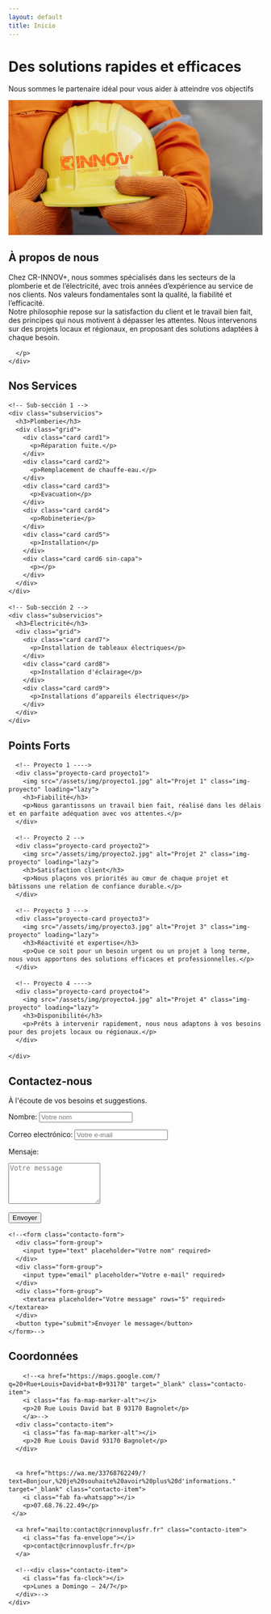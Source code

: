 ```yaml
---
layout: default
title: Inicio
---
```

<!-- Texto movido debajo del banner -->
<div class="banner-contenido">
  <h1>Des solutions rapides et efficaces</h1>
  <p>Nous sommes le partenaire idéal pour vous aider à atteindre vos objectifs</p>
</div>


<!-- ===== SECCIÓN ACERCA DE ===== -->
<section id="acerca">
  <div class="acerca-container">
    <!-- Imagen lateral -->
    <div class="acerca-img">
      <img src="/assets/img/nosotros.jpg" alt="Sobre nosotros">
    </div>
    <!-- Texto -->
    <div class="acerca-texto">
      <h2>À propos de nous</h2>
      <p>
        Chez CR-INNOV+, nous sommes spécialisés dans les secteurs de la plomberie et de l’électricité, avec trois années d’expérience au service de nos clients. 
		Nos valeurs fondamentales sont la qualité, la fiabilité et l’efficacité.<br>
        Notre philosophie repose sur la satisfaction du client et le travail bien fait, des principes qui nous motivent à dépasser les attentes. 
		Nous intervenons sur des projets locaux et régionaux, en proposant des solutions adaptées à chaque besoin.

      </p>
    </div>
  </div>
</section>



<!-- ===== SECCIÓN SERVICIOS ===== -->

<section id="servicios">
  <div class="servicios-container">
    <h2>Nos Services</h2>

    <!-- Sub-sección 1 -->
    <div class="subservicios">
      <h3>Plomberie</h3>
      <div class="grid">
        <div class="card card1">
          <p>Réparation fuite.</p>
        </div>
        <div class="card card2">
          <p>Remplacement de chauffe-eau.</p>
        </div>
        <div class="card card3">
          <p>Evacuation</p>
        </div>
        <div class="card card4">
          <p>Robineterie</p>
        </div>
        <div class="card card5">
          <p>Installation</p>
        </div>
        <div class="card card6 sin-capa">
          <p></p>
        </div>
      </div>
    </div>

    <!-- Sub-sección 2 -->
    <div class="subservicios">
      <h3>Électricité</h3>
      <div class="grid">
        <div class="card card7">
          <p>Installation de tableaux électriques</p>
        </div>
        <div class="card card8">
          <p>Installation d'éclairage</p>
        </div>
        <div class="card card9">
          <p>Installations d’appareils électriques</p>
        </div>
      </div>
    </div>
  </div>
</section>

<!-- ===== SECCIÓN PROYECTOS ===== -->
<section id="proyectos">
  <div class="proyectos-container">
    <h2>Points Forts</h2>
    <div class="grid proyectos">
      
      <!-- Proyecto 1 ---->
      <div class="proyecto-card proyecto1">
        <img src="/assets/img/proyecto1.jpg" alt="Projet 1" class="img-proyecto" loading="lazy">
        <h3>Fiabilité</h3>
        <p>Nous garantissons un travail bien fait, réalisé dans les délais et en parfaite adéquation avec vos attentes.</p>
      </div>

      <!-- Proyecto 2 -->
      <div class="proyecto-card proyecto2">
        <img src="/assets/img/proyecto2.jpg" alt="Projet 2" class="img-proyecto" loading="lazy">
        <h3>Satisfaction client</h3>
        <p>Nous plaçons vos priorités au cœur de chaque projet et bâtissons une relation de confiance durable.</p>
      </div>

      <!-- Proyecto 3 --->
      <div class="proyecto-card proyecto3">
        <img src="/assets/img/proyecto3.jpg" alt="Projet 3" class="img-proyecto" loading="lazy">
        <h3>Réactivité et expertise</h3>
        <p>Que ce soit pour un besoin urgent ou un projet à long terme, nous vous apportons des solutions efficaces et professionnelles.</p>
      </div>

      <!-- Proyecto 4 ---->
      <div class="proyecto-card proyecto4">
        <img src="/assets/img/proyecto4.jpg" alt="Projet 4" class="img-proyecto" loading="lazy">
        <h3>Disponibilité</h3>
        <p>Prêts à intervenir rapidement, nous nous adaptons à vos besoins pour des projets locaux ou régionaux.</p>
      </div>

    </div>
  </div>
</section>



<!-- ===== Contacto ===== -->
<section id="contacto" class="contacto">
  <div class="container">
    <h2>Contactez-nous</h2>
    <p class="intro">À l'écoute de vos besoins et suggestions.</p>
    <!-- Formulario de contacto funcional con Formsubmit.co -->
<form
  action="https://formsubmit.co/43b1032b75a9581365524fb6b771eb99"
  method="POST"
  autocomplete="off"
  novalidate
  >

  <!-- Campo de texto para el nombre -->
  <label for="name">Nombre:</label>
  <input
    id="name"
    type="text"
    name="name"
    placeholder="Votre nom"
    required
    minlength="2"
  />

  <!-- Campo de texto para el correo electrónico -->
  <label for="email">Correo electrónico:</label>
  <input
    id="email"
    type="email"
    name="email"
    placeholder="Votre e-mail"
    required
  />

  <!-- Campo de texto para el mensaje -->
  <label for="message">Mensaje:</label>
  <textarea
    id="message"
    name="message"
    placeholder="Votre message"
    rows="5"
    required
  ></textarea>

  <!-- Campo "honeypot" para evitar spam: está oculto y nadie debe llenarlo -->
  <input
    type="text"
    name="_honey"
    style="display:none"
    tabindex="-1"
    autocomplete="off"
  />

  <!-- Campo oculto para redirigir a página de gracias tras envío -->
  <input
    type="hidden"
    name="_next"
    value="https://tusitio.com/gracias.html"
  />

  <!-- Campo opcional para desactivar captcha (usa con precaución) -->
  <!-- <input type="hidden" name="_captcha" value="false" /> -->

  <!-- Botón para enviar el formulario -->
  <button type="submit">Envoyer</button>
  <!-- Redirige tras envío a URL personalizada -->
<input type="hidden" name="_next" value="http://crinnovplusfr.fr" />

<!-- Personaliza el asunto del correo -->
<input type="hidden" name="_subject" value="Nuevo mensaje desde mi CRinnovplusfr" />

</form>

    <!--<form class="contacto-form">
      <div class="form-group">
        <input type="text" placeholder="Votre nom" required>
      </div>
      <div class="form-group">
        <input type="email" placeholder="Votre e-mail" required>
      </div>
      <div class="form-group">
        <textarea placeholder="Votre message" rows="5" required></textarea>
      </div>
      <button type="submit">Envoyer le message</button>
    </form>-->
  </div>
</section>

<!-- ===== SECCIÓN DATOS DE CONTACTO ===== -->
<section id="info-contacto">
  <div class="container">
    <h2>Coordonnées</h2>
    <div class="contacto-grid">
      
        <!--<a href="https://maps.google.com/?q=20+Rue+Louis+David+bat+B+93170" target="_blank" class="contacto-item">
		<i class="fas fa-map-marker-alt"></i>
        <p>20 Rue Louis David bat B 93170 Bagnolet</p>
		</a>-->
      <div class="contacto-item">
		<i class="fas fa-map-marker-alt"></i>
		<p>20 Rue Louis David 93170 Bagnolet</p>
	  </div>

	  
      <a href="https://wa.me/33768762249/?text=Bonjour,%20je%20souhaite%20avoir%20plus%20d'informations." target="_blank" class="contacto-item">
        <i class="fab fa-whatsapp"></i>
        <p>07.68.76.22.49</p>
	 </a>
     
      <a href="mailto:contact@crinnovplusfr.fr" class="contacto-item">
        <i class="fas fa-envelope"></i>
        <p>contact@crinnovplusfr.fr</p>
	  </a>
      
      <!--<div class="contacto-item">
        <i class="fas fa-clock"></i>
        <p>Lunes a Domingo – 24/7</p>
      </div>-->
    </div>
  </div>
</section>
